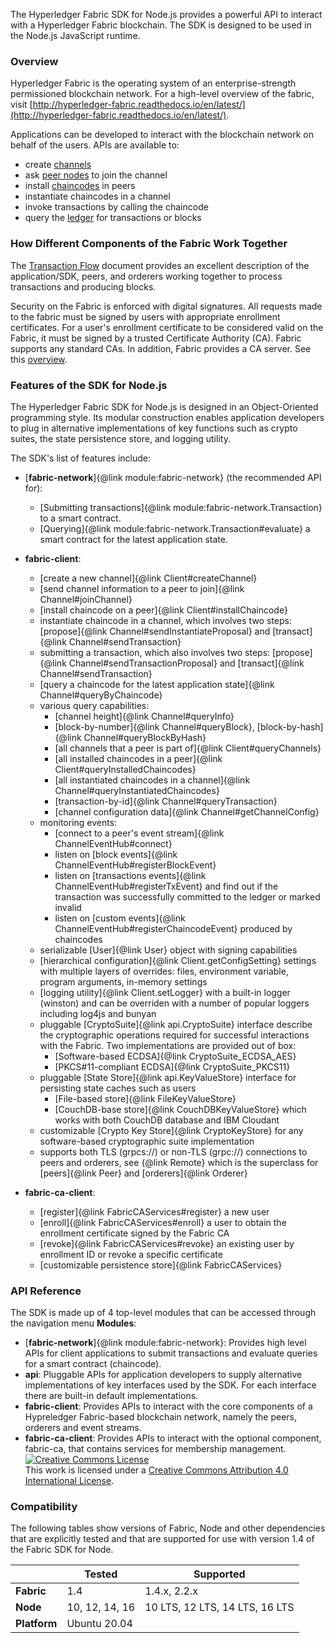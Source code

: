 
The Hyperledger Fabric SDK for Node.js provides a powerful API to interact with a Hyperledger Fabric blockchain. The SDK is designed to be used in the Node.js JavaScript runtime.

### Overview
Hyperledger Fabric is the operating system of an enterprise-strength permissioned blockchain network. For a high-level overview of the fabric, visit [http://hyperledger-fabric.readthedocs.io/en/latest/](http://hyperledger-fabric.readthedocs.io/en/latest/).

Applications can be developed to interact with the blockchain network on behalf of the users. APIs are available to:
* create [channels](http://hyperledger-fabric.readthedocs.io/en/latest/fabric_model.html#privacy-through-channels)
* ask [peer nodes](http://hyperledger-fabric.readthedocs.io/en/latest/arch-deep-dive.html#peer) to join the channel
* install [chaincodes](http://hyperledger-fabric.readthedocs.io/en/latest/fabric_model.html#chaincode) in peers
* instantiate chaincodes in a channel
* invoke transactions by calling the chaincode
* query the [ledger](http://hyperledger-fabric.readthedocs.io/en/latest/fabric_model.html#ledger-features) for transactions or blocks

### How Different Components of the Fabric Work Together
The [Transaction Flow](http://hyperledger-fabric.readthedocs.io/en/latest/txflow.html) document provides an excellent description of the application/SDK, peers, and orderers working together to process transactions and producing blocks.

Security on the Fabric is enforced with digital signatures. All requests made to the fabric must be signed by users with appropriate enrollment certificates. For a user's enrollment certificate to be considered valid on the Fabric, it must be signed by a trusted Certificate Authority (CA). Fabric supports any standard CAs. In addition, Fabric provides a CA server. See this [overview](http://hyperledger-fabric-ca.readthedocs.io/en/latest/users-guide.html#overview).

### Features of the SDK for Node.js
The Hyperledger Fabric SDK for Node.js is designed in an Object-Oriented programming style. Its modular construction enables application developers to plug in alternative implementations of key functions such as crypto suites, the state persistence store, and logging utility.

The SDK's list of features include:
* [**fabric-network**]{@link module:fabric-network} (the recommended API for):
  * [Submitting transactions]{@link module:fabric-network.Transaction} to a smart contract.
  * [Querying]{@link module:fabric-network.Transaction#evaluate} a smart contract for the latest application state.


* **fabric-client**:
  * [create a new channel]{@link Client#createChannel}
  * [send channel information to a peer to join]{@link Channel#joinChannel}
  * [install chaincode on a peer]{@link Client#installChaincode}
  * instantiate chaincode in a channel, which involves two steps: [propose]{@link Channel#sendInstantiateProposal} and [transact]{@link Channel#sendTransaction}
  * submitting a transaction, which also involves two steps: [propose]{@link Channel#sendTransactionProposal} and [transact]{@link Channel#sendTransaction}
  * [query a chaincode for the latest application state]{@link Channel#queryByChaincode}
  * various query capabilities:
    * [channel height]{@link Channel#queryInfo}
    * [block-by-number]{@link Channel#queryBlock}, [block-by-hash]{@link Channel#queryBlockByHash}
    * [all channels that a peer is part of]{@link Client#queryChannels}
    * [all installed chaincodes in a peer]{@link Client#queryInstalledChaincodes}
    * [all instantiated chaincodes in a channel]{@link Channel#queryInstantiatedChaincodes}
    * [transaction-by-id]{@link Channel#queryTransaction}
    * [channel configuration data]{@link Channel#getChannelConfig}
  * monitoring events:
    * [connect to a peer's event stream]{@link ChannelEventHub#connect}
    * listen on [block events]{@link ChannelEventHub#registerBlockEvent}
    * listen on [transactions events]{@link ChannelEventHub#registerTxEvent} and find out if the transaction was successfully committed to the ledger or marked invalid
    * listen on [custom events]{@link ChannelEventHub#registerChaincodeEvent} produced by chaincodes
  * serializable [User]{@link User} object with signing capabilities
  * [hierarchical configuration]{@link Client.getConfigSetting} settings with multiple layers of overrides: files, environment variable, program arguments, in-memory settings
  * [logging utility]{@link Client.setLogger} with a built-in logger (winston) and can be overriden with a number of popular loggers including log4js and bunyan
  * pluggable [CryptoSuite]{@link api.CryptoSuite} interface describe the cryptographic operations required for successful interactions with the Fabric. Two implementations are provided out of box:
    * [Software-based ECDSA]{@link CryptoSuite_ECDSA_AES}
    * [PKCS#11-compliant ECDSA]{@link CryptoSuite_PKCS11}
  * pluggable [State Store]{@link api.KeyValueStore} interface for persisting state caches such as users
    * [File-based store]{@link FileKeyValueStore}
    * [CouchDB-base store]{@link CouchDBKeyValueStore} which works with both CouchDB database and IBM Cloudant
  * customizable [Crypto Key Store]{@link CryptoKeyStore} for any software-based cryptographic suite implementation
  * supports both TLS (grpcs://) or non-TLS (grpc://) connections to peers and orderers, see {@link Remote} which is the superclass for [peers]{@link Peer} and [orderers]{@link Orderer}


* **fabric-ca-client**:
  * [register]{@link FabricCAServices#register} a new user
  * [enroll]{@link FabricCAServices#enroll} a user to obtain the enrollment certificate signed by the Fabric CA
  * [revoke]{@link FabricCAServices#revoke} an existing user by enrollment ID or revoke a specific certificate
  * [customizable persistence store]{@link FabricCAServices}

### API Reference
The SDK is made up of 4 top-level modules that can be accessed through the navigation menu **Modules**:
* [**fabric-network**]{@link module:fabric-network}: Provides high level APIs for client applications to submit transactions and evaluate queries for a smart contract (chaincode).
* **api**: Pluggable APIs for application developers to supply alternative implementations of key interfaces used by the SDK. For each interface there are built-in default implementations.
* **fabric-client**: Provides APIs to interact with the core components of a Hypreledger Fabric-based blockchain network, namely the peers, orderers and event streams.
* **fabric-ca-client**: Provides APIs to interact with the optional component, fabric-ca, that contains services for membership management.
<a rel="license" href="http://creativecommons.org/licenses/by/4.0/"><img alt="Creative Commons License" style="border-width:0" src="https://i.creativecommons.org/l/by/4.0/88x31.png" /></a><br />This work is licensed under a <a rel="license" href="http://creativecommons.org/licenses/by/4.0/">Creative Commons Attribution 4.0 International License</a>.

### Compatibility

The following tables show versions of Fabric, Node and other dependencies that are explicitly tested and that are supported for use with version 1.4 of the Fabric SDK for Node.

|     | Tested | Supported |
| --- | ------ | --------- |
| **Fabric** | 1.4 | 1.4.x, 2.2.x |
| **Node** | 10, 12, 14, 16 | 10 LTS, 12 LTS, 14 LTS, 16 LTS |
| **Platform** | Ubuntu 20.04 | |
